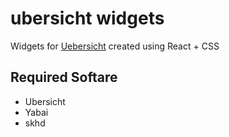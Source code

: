 # ubersicht widgets

Widgets for [Uebersicht](https://github.com/felixhageloh/uebersicht) created using React + CSS

## Required Softare
* Ubersicht
* Yabai
* skhd

